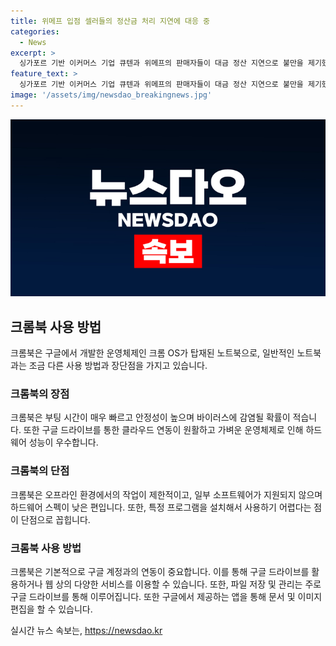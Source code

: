 ```yaml
---
title: 위메프 입점 셀러들의 정산금 처리 지연에 대응 중
categories:
  - News
excerpt: >
  싱가포르 기반 이커머스 기업 큐텐과 위메프의 판매자들이 대금 정산 지연으로 불만을 제기했다. 주로 해외 직접판매 플랫폼에 입점한 국내 판매자들 중 수백명이 정산 지연에 휩싸였으며, 이에 대해 큐텐과 위메프는 사과문을 발표하고 빠른 해결을 약속했다. 큐텐은 정산주기 변경과 자금세탁방지 정책으로 혼선이 발생했다고 설명하며, 앞으로 유사한 문제가 발생하면 개별 확인 및 조치할 계획이라고 밝혔다. 공정거래위원회는 관련 문제의 소명을 요구하며 중소 판매자들의 피해가 없도록 조속히 조처해 달라고 요청했다.
feature_text: >
  싱가포르 기반 이커머스 기업 큐텐과 위메프의 판매자들이 대금 정산 지연으로 불만을 제기했다. 주로 해외 직접판매 플랫폼에 입점한 국내 판매자들 중 수백명이 정산 지연에 휩싸였으며, 이에 대해 큐텐과 위메프는 사과문을 발표하고 빠른 해결을 약속했다. 큐텐은 정산주기 변경과 자금세탁방지 정책으로 혼선이 발생했다고 설명하며, 앞으로 유사한 문제가 발생하면 개별 확인 및 조치할 계획이라고 밝혔다. 공정거래위원회는 관련 문제의 소명을 요구하며 중소 판매자들의 피해가 없도록 조속히 조처해 달라고 요청했다.
image: '/assets/img/newsdao_breakingnews.jpg'
---
```


<p><img src="/assets/img/newsdao_breakingnews.jpg" alt="cryptoinkorea 속보" /></p>

<h2 data-ke-size="size26">크롬북 사용 방법</h2>

<p data-ke-size="size16">크롬북은 구글에서 개발한 운영체제인 크롬 OS가 탑재된 노트북으로, 일반적인 노트북과는 조금 다른 사용 방법과 장단점을 가지고 있습니다.</p>

<h3>크롬북의 장점</h3>

<p data-ke-size="size16">크롬북은 부팅 시간이 매우 빠르고 안정성이 높으며 바이러스에 감염될 확률이 적습니다. 또한 구글 드라이브를 통한 클라우드 연동이 원활하고 가벼운 운영체제로 인해 하드웨어 성능이 우수합니다.</p>

<h3>크롬북의 단점</h3>

<p data-ke-size="size16">크롬북은 오프라인 환경에서의 작업이 제한적이고, 일부 소프트웨어가 지원되지 않으며 하드웨어 스펙이 낮은 편입니다. 또한, 특정 프로그램을 설치해서 사용하기 어렵다는 점이 단점으로 꼽힙니다.</p>

<h3>크롬북 사용 방법</h3>

<p data-ke-size="size16">크롬북은 기본적으로 구글 계정과의 연동이 중요합니다. 이를 통해 구글 드라이브를 활용하거나 웹 상의 다양한 서비스를 이용할 수 있습니다. 또한, 파일 저장 및 관리는 주로 구글 드라이브를 통해 이루어집니다. 또한 구글에서 제공하는 앱을 통해 문서 및 이미지 편집을 할 수 있습니다.</p>
실시간 뉴스 속보는, <a href="https://newsdao.kr" rel="dofollow">https://newsdao.kr</a>


